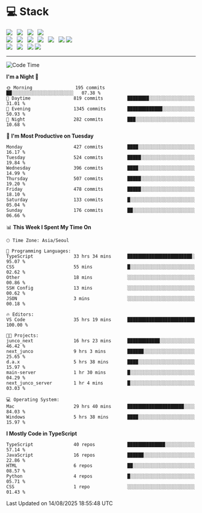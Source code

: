 <h1>💻 Stack</h1>
<div>
 <!-- badge : https://shields.io/ -->
 <!-- icon : https://simpleicons.org/?q=Get -->
 <img src="https://img.shields.io/badge/HTML5-e74c3c?style=flat-square&logo=HTML5&logoColor=white"/> &nbsp 
 <img src="https://img.shields.io/badge/CSS3-0A84FF?style=flat-square&logo=CSS3&logoColor=white"/> &nbsp 
 <img src="https://img.shields.io/badge/JavaScript-FFCD11?style=flat-square&logo=JavaScript&logoColor=white"/> &nbsp 
 <img src="https://img.shields.io/badge/TypeScript-3075C0?style=flat-square&logo=TypeScript&logoColor=white"/>
 <br/>
 <img src="https://img.shields.io/badge/Next-000000?style=flat-square&logo=nextdotjs&logoColor=white"/> &nbsp 
 <img src="https://img.shields.io/badge/React-00BCF6?style=flat-square&logo=React&logoColor=white"/> &nbsp 
 <img src="https://img.shields.io/badge/Redux-764ABC?style=flat-square&logo=Redux&logoColor=white"/> &nbsp
 <img src="https://img.shields.io/badge/Recoil-3578E5?style=flat-square&logo=recoil&logoColor=white"/> &nbsp
 <img src="https://img.shields.io/badge/React-Query-FF4154?style=flat-square&logo=reactquery&logoColor=white"/> &nbsp 
 <img src="https://img.shields.io/badge/styled%2Dcomponents-DB7093?style=flat-square&logo=styled%2Dcomponents&logoColor=white"/>
 <img src="https://img.shields.io/badge/CSS Modules-000000?style=flat-square&logo=CSS Modules&logoColor=white"/> &nbsp 
 <br/>
 <img src="https://img.shields.io/badge/Node-339933?style=flat-square&logo=Node.js&logoColor=white"/> &nbsp 
 <img src="https://img.shields.io/badge/Express-000000?style=flat-square&logo=Express&logoColor=white"/> &nbsp 
 <img src="https://img.shields.io/badge/MongoDB-47A248?style=flat-square&logo=MongoDB&logoColor=white"/>
 <img src="https://img.shields.io/badge/MariaDB-003545?style=flat-square&logo=mariadb&logoColor=white"/>
</div>

<hr>

<!--START_SECTION:waka-->
![Code Time](http://img.shields.io/badge/Code%20Time-2%2C773%20hrs%2024%20mins-blue)

**I'm a Night 🦉** 

```text
🌞 Morning                195 commits         ██░░░░░░░░░░░░░░░░░░░░░░░   07.38 % 
🌆 Daytime                819 commits         ████████░░░░░░░░░░░░░░░░░   31.01 % 
🌃 Evening                1345 commits        █████████████░░░░░░░░░░░░   50.93 % 
🌙 Night                  282 commits         ███░░░░░░░░░░░░░░░░░░░░░░   10.68 % 
```
📅 **I'm Most Productive on Tuesday** 

```text
Monday                   427 commits         ████░░░░░░░░░░░░░░░░░░░░░   16.17 % 
Tuesday                  524 commits         █████░░░░░░░░░░░░░░░░░░░░   19.84 % 
Wednesday                396 commits         ████░░░░░░░░░░░░░░░░░░░░░   14.99 % 
Thursday                 507 commits         █████░░░░░░░░░░░░░░░░░░░░   19.20 % 
Friday                   478 commits         █████░░░░░░░░░░░░░░░░░░░░   18.10 % 
Saturday                 133 commits         █░░░░░░░░░░░░░░░░░░░░░░░░   05.04 % 
Sunday                   176 commits         ██░░░░░░░░░░░░░░░░░░░░░░░   06.66 % 
```


📊 **This Week I Spent My Time On** 

```text
🕑︎ Time Zone: Asia/Seoul

💬 Programming Languages: 
TypeScript               33 hrs 34 mins      ████████████████████████░   95.07 % 
CSS                      55 mins             █░░░░░░░░░░░░░░░░░░░░░░░░   02.62 % 
Other                    18 mins             ░░░░░░░░░░░░░░░░░░░░░░░░░   00.86 % 
SSH Config               13 mins             ░░░░░░░░░░░░░░░░░░░░░░░░░   00.62 % 
JSON                     3 mins              ░░░░░░░░░░░░░░░░░░░░░░░░░   00.18 % 

🔥 Editors: 
VS Code                  35 hrs 19 mins      █████████████████████████   100.00 % 

🐱‍💻 Projects: 
junco_next               16 hrs 23 mins      ████████████░░░░░░░░░░░░░   46.42 % 
next_junco               9 hrs 3 mins        ██████░░░░░░░░░░░░░░░░░░░   25.65 % 
d.a.x                    5 hrs 38 mins       ████░░░░░░░░░░░░░░░░░░░░░   15.97 % 
main-server              1 hr 30 mins        █░░░░░░░░░░░░░░░░░░░░░░░░   04.29 % 
next_junco_server        1 hr 4 mins         █░░░░░░░░░░░░░░░░░░░░░░░░   03.03 % 

💻 Operating System: 
Mac                      29 hrs 40 mins      █████████████████████░░░░   84.03 % 
Windows                  5 hrs 38 mins       ████░░░░░░░░░░░░░░░░░░░░░   15.97 % 
```

**I Mostly Code in TypeScript** 

```text
TypeScript               40 repos            ██████████████░░░░░░░░░░░   57.14 % 
JavaScript               16 repos            ██████░░░░░░░░░░░░░░░░░░░   22.86 % 
HTML                     6 repos             ██░░░░░░░░░░░░░░░░░░░░░░░   08.57 % 
Python                   4 repos             █░░░░░░░░░░░░░░░░░░░░░░░░   05.71 % 
CSS                      1 repo              ░░░░░░░░░░░░░░░░░░░░░░░░░   01.43 % 
```




 Last Updated on 14/08/2025 18:55:48 UTC
<!--END_SECTION:waka-->

